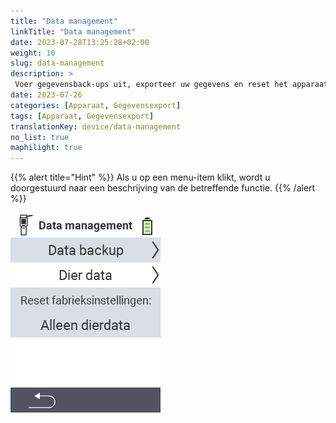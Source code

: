 ```yaml
---
title: "Data management"
linkTitle: "Data management"
date: 2023-07-28T13:25:28+02:00
weight: 10
slug: data-management
description: >
 Voer gegevensback-ups uit, exporteer uw gegevens en reset het apparaat
date: 2023-07-26
categories: [Apparaat, Gegevensexport]
tags: [Apparaat, Gegevensexport]
translationKey: device/data-management
no_list: true
maphilight: true
---
```

{{% alert title="Hint" %}}
Als u op een menu-item klikt, wordt u doorgestuurd naar een beschrijving van de betreffende functie.
{{% /alert %}}

<img src="menu.png" alt="VitalControl Gegevensbeheer" title="Gegevensbeheer" usemap="#workmap" class="maphilight" />

<map name="workmap">
  <area shape="rect" coords="2,40,238,80" alt="Gegevensback-up" title="De instructies voor het maken van een back-up vindt u hier&#10;Muisklik: open documentatie" href="/nl/docs/device/data-management/data-backup/">

  <area shape="rect" coords="2,80,238,120" alt="Dier gegevens" title="De instructies voor het herstellen van een back-up vindt u hier&#10;Muisklik: open documentatie" href="/nl/docs/device/data-management/animal-data/">

  <area shape="rect" coords="2,120,238,200" alt="Reset fabrieksinstellingen" title="Alle informatie en instructies voor het resetten van het apparaat en de diergegevens vindt u hier&#10;Muisklik: open documentatie" href="/nl/docs/reset/">

  <area shape="rect" coords="2,282,120,319" alt="Terug" title="Alle informatie en instructies voor het exporteren van diergegevens vindt u hier&#10;Muisklik: open documentatie" href="/nl/docs/device/">
</map>
